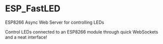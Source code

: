 # ESP_FastLED
ESP8266 Async Web Server for controlling LEDs 

Control LEDs connected to an ESP8266 module through quick WebSockets and a neat interface!
